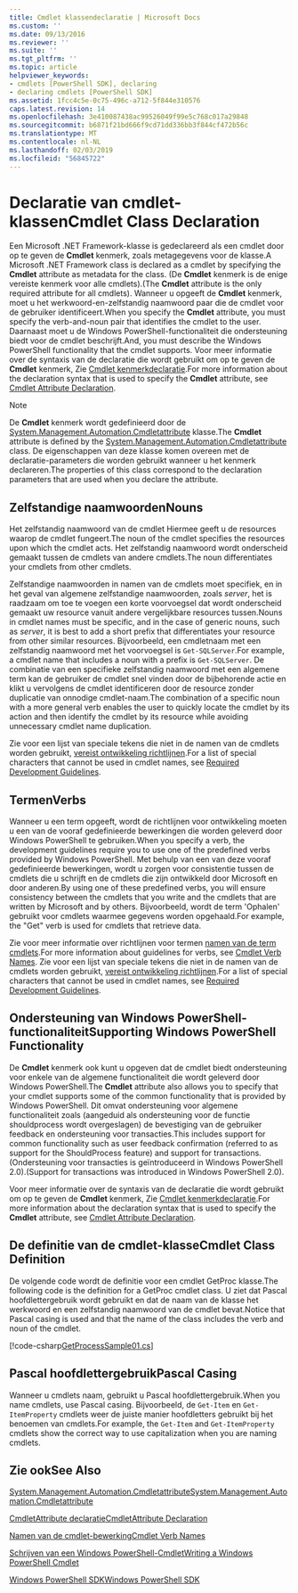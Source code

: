 ```yaml
---
title: Cmdlet klassendeclaratie | Microsoft Docs
ms.custom: ''
ms.date: 09/13/2016
ms.reviewer: ''
ms.suite: ''
ms.tgt_pltfrm: ''
ms.topic: article
helpviewer_keywords:
- cmdlets [PowerShell SDK], declaring
- declaring cmdlets [PowerShell SDK]
ms.assetid: 1fcc4c5e-0c75-496c-a712-5f844e310576
caps.latest.revision: 14
ms.openlocfilehash: 3e410087438ac99526049f99e5c768c017a29848
ms.sourcegitcommit: b6871f21bd666f9cd71dd336bb3f844cf472b56c
ms.translationtype: MT
ms.contentlocale: nl-NL
ms.lasthandoff: 02/03/2019
ms.locfileid: "56845722"
---
```

# <a name="cmdlet-class-declaration"></a><span data-ttu-id="66e6b-102">Declaratie van cmdlet-klassen</span><span class="sxs-lookup"><span data-stu-id="66e6b-102">Cmdlet Class Declaration</span></span>

<span data-ttu-id="66e6b-103">Een Microsoft .NET Framework-klasse is gedeclareerd als een cmdlet door op te geven de **Cmdlet** kenmerk, zoals metagegevens voor de klasse.</span><span class="sxs-lookup"><span data-stu-id="66e6b-103">A Microsoft .NET Framework class is declared as a cmdlet by specifying the **Cmdlet** attribute as metadata for the class.</span></span> <span data-ttu-id="66e6b-104">(De **Cmdlet** kenmerk is de enige vereiste kenmerk voor alle cmdlets).</span><span class="sxs-lookup"><span data-stu-id="66e6b-104">(The **Cmdlet** attribute is the only required attribute for all cmdlets).</span></span> <span data-ttu-id="66e6b-105">Wanneer u opgeeft de **Cmdlet** kenmerk, moet u het werkwoord-en-zelfstandig naamwoord paar die de cmdlet voor de gebruiker identificeert.</span><span class="sxs-lookup"><span data-stu-id="66e6b-105">When you specify the **Cmdlet** attribute, you must specify the verb-and-noun pair that identifies the cmdlet to the user.</span></span> <span data-ttu-id="66e6b-106">Daarnaast moet u de Windows PowerShell-functionaliteit die ondersteuning biedt voor de cmdlet beschrijft.</span><span class="sxs-lookup"><span data-stu-id="66e6b-106">And, you must describe the Windows PowerShell functionality that the cmdlet supports.</span></span> <span data-ttu-id="66e6b-107">Voor meer informatie over de syntaxis van de declaratie die wordt gebruikt om op te geven de **Cmdlet** kenmerk, Zie [Cmdlet kenmerkdeclaratie](./cmdlet-attribute-declaration.md).</span><span class="sxs-lookup"><span data-stu-id="66e6b-107">For more information about the declaration syntax that is used to specify the **Cmdlet** attribute, see [Cmdlet Attribute Declaration](./cmdlet-attribute-declaration.md).</span></span>

> [!NOTE]
> <span data-ttu-id="66e6b-108">De **Cmdlet** kenmerk wordt gedefinieerd door de [System.Management.Automation.Cmdletattribute](/dotnet/api/System.Management.Automation.CmdletAttribute) klasse.</span><span class="sxs-lookup"><span data-stu-id="66e6b-108">The **Cmdlet** attribute is defined by the [System.Management.Automation.Cmdletattribute](/dotnet/api/System.Management.Automation.CmdletAttribute) class.</span></span> <span data-ttu-id="66e6b-109">De eigenschappen van deze klasse komen overeen met de declaratie-parameters die worden gebruikt wanneer u het kenmerk declareren.</span><span class="sxs-lookup"><span data-stu-id="66e6b-109">The properties of this class correspond to the declaration parameters that are used when you declare the attribute.</span></span>

## <a name="nouns"></a><span data-ttu-id="66e6b-110">Zelfstandige naamwoorden</span><span class="sxs-lookup"><span data-stu-id="66e6b-110">Nouns</span></span>

<span data-ttu-id="66e6b-111">Het zelfstandig naamwoord van de cmdlet Hiermee geeft u de resources waarop de cmdlet fungeert.</span><span class="sxs-lookup"><span data-stu-id="66e6b-111">The noun of the cmdlet specifies the resources upon which the cmdlet acts.</span></span> <span data-ttu-id="66e6b-112">Het zelfstandig naamwoord wordt onderscheid gemaakt tussen de cmdlets van andere cmdlets.</span><span class="sxs-lookup"><span data-stu-id="66e6b-112">The noun differentiates your cmdlets from other cmdlets.</span></span>

<span data-ttu-id="66e6b-113">Zelfstandige naamwoorden in namen van de cmdlets moet specifiek, en in het geval van algemene zelfstandige naamwoorden, zoals *server*, het is raadzaam om toe te voegen een korte voorvoegsel dat wordt onderscheid gemaakt uw resource vanuit andere vergelijkbare resources tussen.</span><span class="sxs-lookup"><span data-stu-id="66e6b-113">Nouns in cmdlet names must be specific, and in the case of generic nouns, such as *server*, it is best to add a short prefix that differentiates your resource from other similar resources.</span></span> <span data-ttu-id="66e6b-114">Bijvoorbeeld, een cmdletnaam met een zelfstandig naamwoord met het voorvoegsel is `Get-SQLServer`.</span><span class="sxs-lookup"><span data-stu-id="66e6b-114">For example, a cmdlet name that includes a noun with a prefix is `Get-SQLServer`.</span></span> <span data-ttu-id="66e6b-115">De combinatie van een specifieke zelfstandig naamwoord met een algemene term kan de gebruiker de cmdlet snel vinden door de bijbehorende actie en klikt u vervolgens de cmdlet identificeren door de resource zonder duplicatie van onnodige cmdlet-naam.</span><span class="sxs-lookup"><span data-stu-id="66e6b-115">The combination of a specific noun with a more general verb enables the user to quickly locate the cmdlet by its action and then identify the cmdlet by its resource while avoiding unnecessary cmdlet name duplication.</span></span>

<span data-ttu-id="66e6b-116">Zie voor een lijst van speciale tekens die niet in de namen van de cmdlets worden gebruikt, [vereist ontwikkeling richtlijnen](./required-development-guidelines.md).</span><span class="sxs-lookup"><span data-stu-id="66e6b-116">For a list of special characters that cannot be used in cmdlet names, see [Required Development Guidelines](./required-development-guidelines.md).</span></span>

## <a name="verbs"></a><span data-ttu-id="66e6b-117">Termen</span><span class="sxs-lookup"><span data-stu-id="66e6b-117">Verbs</span></span>

<span data-ttu-id="66e6b-118">Wanneer u een term opgeeft, wordt de richtlijnen voor ontwikkeling moeten u een van de vooraf gedefinieerde bewerkingen die worden geleverd door Windows PowerShell te gebruiken.</span><span class="sxs-lookup"><span data-stu-id="66e6b-118">When you specify a verb, the development guidelines require you to use one of the predefined verbs provided by Windows PowerShell.</span></span> <span data-ttu-id="66e6b-119">Met behulp van een van deze vooraf gedefinieerde bewerkingen, wordt u zorgen voor consistentie tussen de cmdlets die u schrijft en de cmdlets die zijn ontwikkeld door Microsoft en door anderen.</span><span class="sxs-lookup"><span data-stu-id="66e6b-119">By using one of these predefined verbs, you will ensure consistency between the cmdlets that you write and the cmdlets that are written by Microsoft and by others.</span></span> <span data-ttu-id="66e6b-120">Bijvoorbeeld, wordt de term 'Ophalen' gebruikt voor cmdlets waarmee gegevens worden opgehaald.</span><span class="sxs-lookup"><span data-stu-id="66e6b-120">For example, the "Get" verb is used for cmdlets that retrieve data.</span></span>

<span data-ttu-id="66e6b-121">Zie voor meer informatie over richtlijnen voor termen [namen van de term cmdlets](./approved-verbs-for-windows-powershell-commands.md).</span><span class="sxs-lookup"><span data-stu-id="66e6b-121">For more information about guidelines for verbs, see [Cmdlet Verb Names](./approved-verbs-for-windows-powershell-commands.md).</span></span> <span data-ttu-id="66e6b-122">Zie voor een lijst van speciale tekens die niet in de namen van de cmdlets worden gebruikt, [vereist ontwikkeling richtlijnen](./required-development-guidelines.md).</span><span class="sxs-lookup"><span data-stu-id="66e6b-122">For a list of special characters that cannot be used in cmdlet names, see [Required Development Guidelines](./required-development-guidelines.md).</span></span>

## <a name="supporting-windows-powershell-functionality"></a><span data-ttu-id="66e6b-123">Ondersteuning van Windows PowerShell-functionaliteit</span><span class="sxs-lookup"><span data-stu-id="66e6b-123">Supporting Windows PowerShell Functionality</span></span>

<span data-ttu-id="66e6b-124">De **Cmdlet** kenmerk ook kunt u opgeven dat de cmdlet biedt ondersteuning voor enkele van de algemene functionaliteit die wordt geleverd door Windows PowerShell.</span><span class="sxs-lookup"><span data-stu-id="66e6b-124">The **Cmdlet** attribute also allows you to specify that your cmdlet supports some of the common functionality that is provided by Windows PowerShell.</span></span> <span data-ttu-id="66e6b-125">Dit omvat ondersteuning voor algemene functionaliteit zoals (aangeduid als ondersteuning voor de functie shouldprocess wordt overgeslagen) de bevestiging van de gebruiker feedback en ondersteuning voor transacties.</span><span class="sxs-lookup"><span data-stu-id="66e6b-125">This includes support for common functionality such as user feedback confirmation (referred to as support for the ShouldProcess feature) and support for transactions.</span></span> <span data-ttu-id="66e6b-126">(Ondersteuning voor transacties is geïntroduceerd in Windows PowerShell 2.0).</span><span class="sxs-lookup"><span data-stu-id="66e6b-126">(Support for transactions was introduced in Windows PowerShell 2.0).</span></span>

<span data-ttu-id="66e6b-127">Voor meer informatie over de syntaxis van de declaratie die wordt gebruikt om op te geven de **Cmdlet** kenmerk, Zie [Cmdlet kenmerkdeclaratie](./cmdlet-attribute-declaration.md).</span><span class="sxs-lookup"><span data-stu-id="66e6b-127">For more information about the declaration syntax that is used to specify the **Cmdlet** attribute, see [Cmdlet Attribute Declaration](./cmdlet-attribute-declaration.md).</span></span>

## <a name="cmdlet-class-definition"></a><span data-ttu-id="66e6b-128">De definitie van de cmdlet-klasse</span><span class="sxs-lookup"><span data-stu-id="66e6b-128">Cmdlet Class Definition</span></span>

<span data-ttu-id="66e6b-129">De volgende code wordt de definitie voor een cmdlet GetProc klasse.</span><span class="sxs-lookup"><span data-stu-id="66e6b-129">The following code is the definition for a GetProc cmdlet class.</span></span> <span data-ttu-id="66e6b-130">U ziet dat Pascal hoofdlettergebruik wordt gebruikt en dat de naam van de klasse het werkwoord en een zelfstandig naamwoord van de cmdlet bevat.</span><span class="sxs-lookup"><span data-stu-id="66e6b-130">Notice that Pascal casing is used and that the name of the class includes the verb and noun of the cmdlet.</span></span>

[!code-csharp[GetProcessSample01.cs](../../powershell-sdk-samples/SDK-2.0/csharp/GetProcessSample01/GetProcessSample01.cs#L33-L34 "GetProcessSample01.cs")]

## <a name="pascal-casing"></a><span data-ttu-id="66e6b-131">Pascal hoofdlettergebruik</span><span class="sxs-lookup"><span data-stu-id="66e6b-131">Pascal Casing</span></span>

<span data-ttu-id="66e6b-132">Wanneer u cmdlets naam, gebruikt u Pascal hoofdlettergebruik.</span><span class="sxs-lookup"><span data-stu-id="66e6b-132">When you name cmdlets, use Pascal casing.</span></span> <span data-ttu-id="66e6b-133">Bijvoorbeeld, de `Get-Item` en `Get-ItemProperty` cmdlets weer de juiste manier hoofdletters gebruikt bij het benoemen van cmdlets.</span><span class="sxs-lookup"><span data-stu-id="66e6b-133">For example, the `Get-Item` and `Get-ItemProperty` cmdlets show the correct way to use capitalization when you are naming cmdlets.</span></span>

## <a name="see-also"></a><span data-ttu-id="66e6b-134">Zie ook</span><span class="sxs-lookup"><span data-stu-id="66e6b-134">See Also</span></span>

[<span data-ttu-id="66e6b-135">System.Management.Automation.Cmdletattribute</span><span class="sxs-lookup"><span data-stu-id="66e6b-135">System.Management.Automation.Cmdletattribute</span></span>](/dotnet/api/System.Management.Automation.CmdletAttribute)

[<span data-ttu-id="66e6b-136">CmdletAttribute declaratie</span><span class="sxs-lookup"><span data-stu-id="66e6b-136">CmdletAttribute Declaration</span></span>](./cmdlet-attribute-declaration.md)

[<span data-ttu-id="66e6b-137">Namen van de cmdlet-bewerking</span><span class="sxs-lookup"><span data-stu-id="66e6b-137">Cmdlet Verb Names</span></span>](./approved-verbs-for-windows-powershell-commands.md)

[<span data-ttu-id="66e6b-138">Schrijven van een Windows PowerShell-Cmdlet</span><span class="sxs-lookup"><span data-stu-id="66e6b-138">Writing a Windows PowerShell Cmdlet</span></span>](./writing-a-windows-powershell-cmdlet.md)

[<span data-ttu-id="66e6b-139">Windows PowerShell SDK</span><span class="sxs-lookup"><span data-stu-id="66e6b-139">Windows PowerShell SDK</span></span>](../windows-powershell-reference.md)
